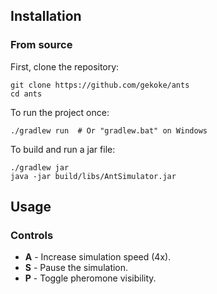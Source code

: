 ## Installation
### From source
First, clone the repository:
```shell
git clone https://github.com/gekoke/ants
cd ants
```
To run the project once:
```shell
./gradlew run  # Or "gradlew.bat" on Windows
```

To build and run a jar file:
```shell
./gradlew jar
java -jar build/libs/AntSimulator.jar
```

## Usage

### Controls
- **A** - Increase simulation speed (4x).
- **S** - Pause the simulation.
- **P** - Toggle pheromone visibility.

